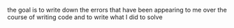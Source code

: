 the goal is to write down the errors that have been appearing to me over the course of writing code and to write what I did to solve
